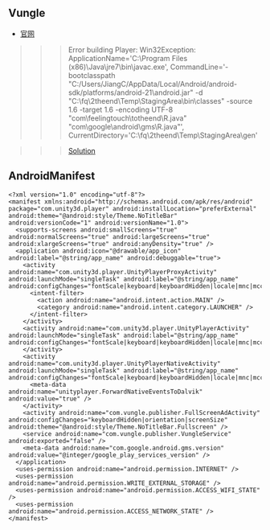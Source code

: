 ## Vungle

+ [官网](https://v.vungle.com/dashboard)


>>>  Error building Player: Win32Exception: ApplicationName='C:\Program Files (x86)\Java\jre7\bin\javac.exe', 
CommandLine='-bootclasspath "C:/Users/JiangC/AppData/Local/Android/android-sdk/platforms/android-21\android.jar" -d "C:\fq\2theend\Temp\StagingArea\bin\classes" -source 1.6 -target 1.6 -encoding UTF-8 "com\feelingtouch\totheend\R.java" "com\google\android\gms\R.java"', CurrentDirectory='C:\fq\2theend\Temp\StagingArea\gen'

>>>  [Solution](https://github.com/playgameservices/play-games-plugin-for-unity/issues/3)


## AndroidManifest

	<?xml version="1.0" encoding="utf-8"?>
    <manifest xmlns:android="http://schemas.android.com/apk/res/android" package="com.unity3d.player" android:installLocation="preferExternal" android:theme="@android:style/Theme.NoTitleBar" android:versionCode="1" android:versionName="1.0">
      <supports-screens android:smallScreens="true" android:normalScreens="true" android:largeScreens="true" android:xlargeScreens="true" android:anyDensity="true" />
      <application android:icon="@drawable/app_icon" android:label="@string/app_name" android:debuggable="true">
        <activity android:name="com.unity3d.player.UnityPlayerProxyActivity" android:launchMode="singleTask" android:label="@string/app_name" android:configChanges="fontScale|keyboard|keyboardHidden|locale|mnc|mcc|navigation|orientation|screenLayout|screenSize|smallestScreenSize|uiMode|touchscreen">
          <intent-filter>
            <action android:name="android.intent.action.MAIN" />
            <category android:name="android.intent.category.LAUNCHER" />
          </intent-filter>
        </activity>
        <activity android:name="com.unity3d.player.UnityPlayerActivity" android:launchMode="singleTask" android:label="@string/app_name" android:configChanges="fontScale|keyboard|keyboardHidden|locale|mnc|mcc|navigation|orientation|screenLayout|screenSize|smallestScreenSize|uiMode|touchscreen">
        </activity>
        <activity android:name="com.unity3d.player.UnityPlayerNativeActivity" android:launchMode="singleTask" android:label="@string/app_name" android:configChanges="fontScale|keyboard|keyboardHidden|locale|mnc|mcc|navigation|orientation|screenLayout|screenSize|smallestScreenSize|uiMode|touchscreen">
          <meta-data android:name="unityplayer.ForwardNativeEventsToDalvik" android:value="true" />
        </activity>
        <activity android:name="com.vungle.publisher.FullScreenAdActivity" android:configChanges="keyboardHidden|orientation|screenSize" android:theme="@android:style/Theme.NoTitleBar.Fullscreen" />
        <service android:name="com.vungle.publisher.VungleService" android:exported="false" />
        <meta-data android:name="com.google.android.gms.version" android:value="@integer/google_play_services_version" />
      </application>
      <uses-permission android:name="android.permission.INTERNET" />
      <uses-permission android:name="android.permission.WRITE_EXTERNAL_STORAGE" />
      <uses-permission android:name="android.permission.ACCESS_WIFI_STATE" />
      <uses-permission android:name="android.permission.ACCESS_NETWORK_STATE" />
    </manifest>
    
